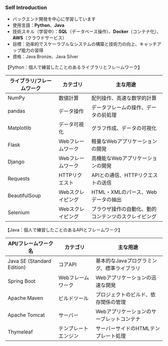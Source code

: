 
### Self Introduction 

- バックエンド開発を中心に学習しています
- 使用言語：**Python**、**Java**
- 技術スキル（学習中）：**SQL**（データベース操作）、**Docker**（コンテナ化）、**AWS**（クラウドサービス）
- 目標：効率的でスケーラブルなシステムの構築と技術力の向上、キャッチアップ能力の習得
- 資格：Java Bronze、Java Silver
  
【Python：個人で練習したことのあるライブラリとフレームワーク】

| ライブラリ/フレームワーク | カテゴリ            | 主な用途                                      |
|---------------------------|---------------------|-----------------------------------------------|
| NumPy                      | 数値計算            | 配列操作、高速な数学的計算                    |
| pandas                     | データ操作          | データフレームの操作、データの前処理          |
| Matplotlib                 | データ可視化        | グラフ作成、データの可視化                    |
| Flask                      | Webフレームワーク    | 軽量なWebアプリケーションの開発               |
| Django                     | Webフレームワーク    | 高機能なWebアプリケーションの開発             |
| Requests                   | HTTPリクエスト      | APIとの通信、HTTPリクエストの送信             |
| BeautifulSoup              | Webスクレイピング    | HTML・XMLのパース、Webデータの抽出            |
| Selenium                   | Webスクレイピング    | ブラウザ操作の自動化、動的コンテンツのスクレイピング|  
  
【Java：個人で練習したことのあるAPIとフレームワーク】

| API/フレームワーク名       | カテゴリ             | 主な用途                                          |
|----------------------------|----------------------|---------------------------------------------------|
| Java SE (Standard Edition)  | コアAPI              | 基本的なJavaプログラミング、標準ライブラリ        |
| Spring Boot                  | Webフレームワーク     | Webアプリケーションの迅速な開発                  |
| Apache Maven                 | ビルドツール          | プロジェクトのビルド、依存関係の管理             |
| Apache Tomcat                | サーバー             | Webアプリケーションのサーブレットコンテナ       |
| Thymeleaf                    | テンプレートエンジン  | サーバーサイドのHTMLテンプレート処理            |


